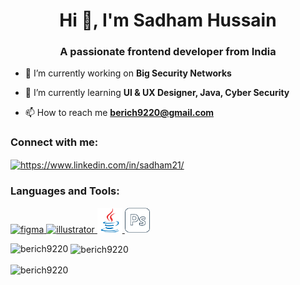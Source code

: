 <h1 align="center">Hi 👋, I'm Sadham Hussain</h1>
<h3 align="center">A passionate frontend developer from India</h3>

- 🔭 I’m currently working on **Big Security Networks**

- 🌱 I’m currently learning **UI & UX Designer, Java, Cyber Security**

- 📫 How to reach me **berich9220@gmail.com**

<h3 align="left">Connect with me:</h3>
<p align="left">
<a href="https://linkedin.com/in/https://www.linkedin.com/in/sadham21/" target="blank"><img align="center" src="https://raw.githubusercontent.com/rahuldkjain/github-profile-readme-generator/master/src/images/icons/Social/linked-in-alt.svg" alt="https://www.linkedin.com/in/sadham21/" height="30" width="40" /></a>
</p>

<h3 align="left">Languages and Tools:</h3>
<p align="left"> <a href="https://www.figma.com/" target="_blank" rel="noreferrer"> <img src="https://www.vectorlogo.zone/logos/figma/figma-icon.svg" alt="figma" width="40" height="40"/> </a> <a href="https://www.adobe.com/in/products/illustrator.html" target="_blank" rel="noreferrer"> <img src="https://www.vectorlogo.zone/logos/adobe_illustrator/adobe_illustrator-icon.svg" alt="illustrator" width="40" height="40"/> </a> <a href="https://www.java.com" target="_blank" rel="noreferrer"> <img src="https://raw.githubusercontent.com/devicons/devicon/master/icons/java/java-original.svg" alt="java" width="40" height="40"/> </a> <a href="https://www.photoshop.com/en" target="_blank" rel="noreferrer"> <img src="https://raw.githubusercontent.com/devicons/devicon/master/icons/photoshop/photoshop-line.svg" alt="photoshop" width="40" height="40"/> </a> </p>

<p><img align="left" src="https://github-readme-stats.vercel.app/api/top-langs?username=berich9220&show_icons=true&locale=en&layout=compact" alt="berich9220" /></p>

<p>&nbsp;<img align="center" src="https://github-readme-stats.vercel.app/api?username=berich9220&show_icons=true&locale=en" alt="berich9220" /></p>

<p><img align="center" src="https://github-readme-streak-stats.herokuapp.com/?user=berich9220&" alt="berich9220" /></p>
